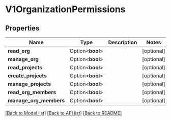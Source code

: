 # V1OrganizationPermissions

## Properties

Name | Type | Description | Notes
------------ | ------------- | ------------- | -------------
**read_org** | Option<**bool**> |  | [optional]
**manage_org** | Option<**bool**> |  | [optional]
**read_projects** | Option<**bool**> |  | [optional]
**create_projects** | Option<**bool**> |  | [optional]
**manage_projects** | Option<**bool**> |  | [optional]
**read_org_members** | Option<**bool**> |  | [optional]
**manage_org_members** | Option<**bool**> |  | [optional]

[[Back to Model list]](../README.md#documentation-for-models) [[Back to API list]](../README.md#documentation-for-api-endpoints) [[Back to README]](../README.md)


